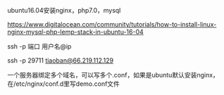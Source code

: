 ubuntu16.04安装nginx，php7.0，mysql


https://www.digitalocean.com/community/tutorials/how-to-install-linux-nginx-mysql-php-lemp-stack-in-ubuntu-16-04


ssh -p 端口 用户名@ip


ssh -p 29711 tiaoban@66.219.112.129


一个服务器绑定多个域名，可以写多个.conf，如果是ubuntu默认安装nginx，在/etc/nginx/conf.d里写demo.conf文件
